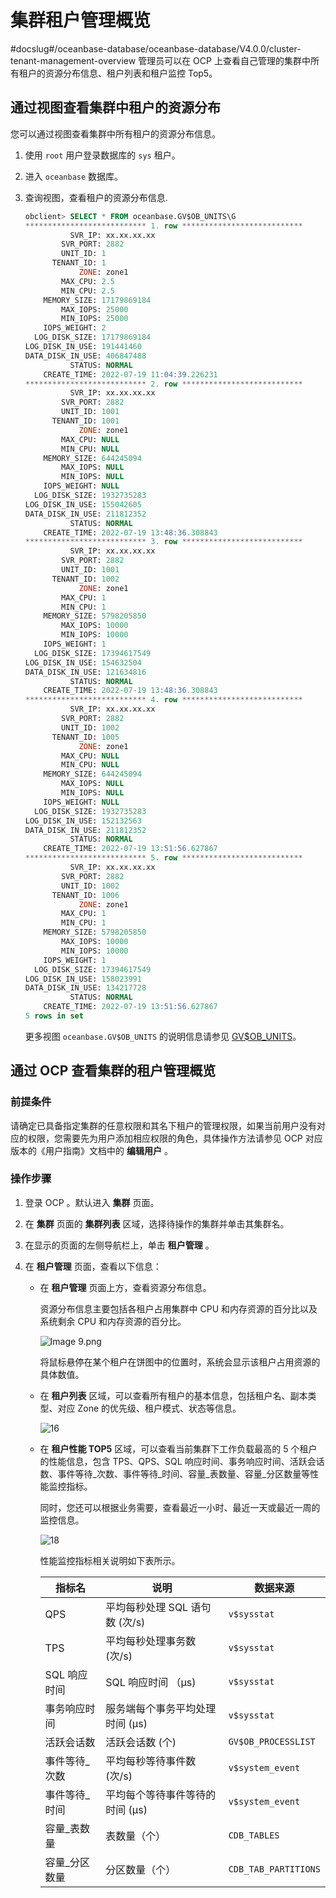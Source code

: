 # 集群租户管理概览
#docslug#/oceanbase-database/oceanbase-database/V4.0.0/cluster-tenant-management-overview
管理员可以在 OCP 上查看自己管理的集群中所有租户的资源分布信息、租户列表和租户监控 Top5。

## 通过视图查看集群中租户的资源分布

您可以通过视图查看集群中所有租户的资源分布信息。

1. 使用 `root` 用户登录数据库的 `sys` 租户。

2. 进入 `oceanbase` 数据库。

3. 查询视图，查看租户的资源分布信息.

      ```sql
      obclient> SELECT * FROM oceanbase.GV$OB_UNITS\G
      *************************** 1. row ***************************
                SVR_IP: xx.xx.xx.xx
              SVR_PORT: 2882
              UNIT_ID: 1
            TENANT_ID: 1
                  ZONE: zone1
              MAX_CPU: 2.5
              MIN_CPU: 2.5
          MEMORY_SIZE: 17179869184
              MAX_IOPS: 25000
              MIN_IOPS: 25000
          IOPS_WEIGHT: 2
        LOG_DISK_SIZE: 17179869184
      LOG_DISK_IN_USE: 191441460
      DATA_DISK_IN_USE: 406847488
                STATUS: NORMAL
          CREATE_TIME: 2022-07-19 11:04:39.226231
      *************************** 2. row ***************************
                SVR_IP: xx.xx.xx.xx
              SVR_PORT: 2882
              UNIT_ID: 1001
            TENANT_ID: 1001
                  ZONE: zone1
              MAX_CPU: NULL
              MIN_CPU: NULL
          MEMORY_SIZE: 644245094
              MAX_IOPS: NULL
              MIN_IOPS: NULL
          IOPS_WEIGHT: NULL
        LOG_DISK_SIZE: 1932735283
      LOG_DISK_IN_USE: 155042605
      DATA_DISK_IN_USE: 211812352
                STATUS: NORMAL
          CREATE_TIME: 2022-07-19 13:48:36.308843
      *************************** 3. row ***************************
                SVR_IP: xx.xx.xx.xx
              SVR_PORT: 2882
              UNIT_ID: 1001
            TENANT_ID: 1002
                  ZONE: zone1
              MAX_CPU: 1
              MIN_CPU: 1
          MEMORY_SIZE: 5798205850
              MAX_IOPS: 10000
              MIN_IOPS: 10000
          IOPS_WEIGHT: 1
        LOG_DISK_SIZE: 17394617549
      LOG_DISK_IN_USE: 154632504
      DATA_DISK_IN_USE: 121634816
                STATUS: NORMAL
          CREATE_TIME: 2022-07-19 13:48:36.308843
      *************************** 4. row ***************************
                SVR_IP: xx.xx.xx.xx
              SVR_PORT: 2882
              UNIT_ID: 1002
            TENANT_ID: 1005
                  ZONE: zone1
              MAX_CPU: NULL
              MIN_CPU: NULL
          MEMORY_SIZE: 644245094
              MAX_IOPS: NULL
              MIN_IOPS: NULL
          IOPS_WEIGHT: NULL
        LOG_DISK_SIZE: 1932735283
      LOG_DISK_IN_USE: 152132563
      DATA_DISK_IN_USE: 211812352
                STATUS: NORMAL
          CREATE_TIME: 2022-07-19 13:51:56.627867
      *************************** 5. row ***************************
                SVR_IP: xx.xx.xx.xx
              SVR_PORT: 2882
              UNIT_ID: 1002
            TENANT_ID: 1006
                  ZONE: zone1
              MAX_CPU: 1
              MIN_CPU: 1
          MEMORY_SIZE: 5798205850
              MAX_IOPS: 10000
              MIN_IOPS: 10000
          IOPS_WEIGHT: 1
        LOG_DISK_SIZE: 17394617549
      LOG_DISK_IN_USE: 158023991
      DATA_DISK_IN_USE: 134217728
                STATUS: NORMAL
          CREATE_TIME: 2022-07-19 13:51:56.627867
      5 rows in set
      ```

     更多视图 `oceanbase.GV$OB_UNITS` 的说明信息请参见 [GV$OB_UNITS](../../14.system-reference/4.system-view-for-mysql/3.performance-view-5/13.gv-ob_units.md)。

## 通过 OCP 查看集群的租户管理概览

### 前提条件

请确定已具备指定集群的任意权限和其名下租户的管理权限，如果当前用户没有对应的权限，您需要先为用户添加相应权限的角色，具体操作方法请参见 OCP 对应版本的《用户指南》文档中的 **编辑用户** 。

### 操作步骤

1. 登录 OCP 。默认进入 **集群** 页面。

2. 在 **集群** 页面的 **集群列表** 区域，选择待操作的集群并单击其集群名。

3. 在显示的页面的左侧导航栏上，单击 **租户管理** 。

4. 在 **租户管理** 页面，查看以下信息：

   * 在 **租户管理** 页面上方，查看资源分布信息。

     资源分布信息主要包括各租户占用集群中 CPU 和内存资源的百分比以及系统剩余 CPU 和内存资源的百分比。

     ![Image 9.png](https://help-static-aliyun-doc.aliyuncs.com/assets/img/zh-CN/4772988061/p199880.png "Image 9.png")

     将鼠标悬停在某个租户在饼图中的位置时，系统会显示该租户占用资源的具体数值。

   * 在 **租户列表** 区域，可以查看所有租户的基本信息，包括租户名、副本类型、对应 Zone 的优先级、租户模式、状态等信息。

     ![16](https://help-static-aliyun-doc.aliyuncs.com/assets/img/zh-CN/4772988061/p200733.png)

   * 在 **租户性能 TOP5** 区域，可以查看当前集群下工作负载最高的 5 个租户的性能信息，包含 TPS、QPS、SQL 响应时间、事务响应时间、活跃会话数、事件等待_次数、事件等待_时间、容量_表数量、容量_分区数量等性能监控指标。

     同时，您还可以根据业务需要，查看最近一小时、最近一天或最近一周的监控信息。

     ![18](https://help-static-aliyun-doc.aliyuncs.com/assets/img/zh-CN/4772988061/p200735.png)

     性能监控指标相关说明如下表所示。

     |   指标名    |          说明          |            数据来源             |
     |----------|----------------------|-----------------------------|
     | QPS      | 平均每秒处理 SQL 语句数 (次/s) | `v$sysstat`                 |
     | TPS      | 平均每秒处理事务数 (次/s)      | `v$sysstat`                 |
     | SQL 响应时间 | SQL 响应时间 （μs)        | `v$sysstat`                 |
     | 事务响应时间   | 服务端每个事务平均处理时间 (μs)   | `v$sysstat`                 |
     | 活跃会话数    | 活跃会话数 (个)            | `GV$OB_PROCESSLIST` |
     | 事件等待_次数  | 平均每秒等待事件数 (次/s)      | `v$system_event`            |
     | 事件等待_时间  | 平均每个等待事件等待的时间 (μs)   | `v$system_event`            |
     | 容量_表数量   | 表数量（个）               | `CDB_TABLES`                  |
     | 容量_分区数量  | 分区数量（个）              | `CDB_TAB_PARTITIONS`               |
